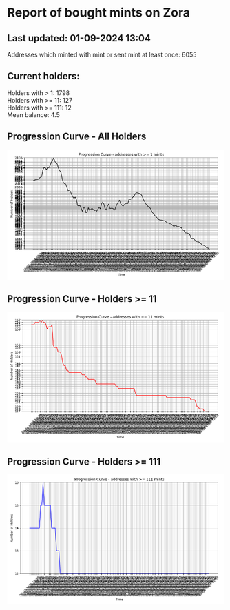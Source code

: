# Report of bought mints on Zora
## Last updated: 01-09-2024 13:04
Addresses which minted with mint or sent mint at least once: 6055

## Current holders:
Holders with > 1: 1798  
Holders with >= 11: 127  
Holders with >= 111: 12  
Mean balance: 4.5  

## Progression Curve - All Holders
![addresses with >= 1 mint](progression_curve_all.png)
## Progression Curve - Holders >= 11
![addresses with >= 11 mints](progression_curve_gt_11.png)
## Progression Curve - Holders >= 111
![addresses with >= 111 mints](progression_curve_gt_111.png)

